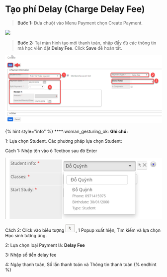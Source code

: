 # Tạo phí Delay (Charge Delay Fee)

> **Bước 1:** Đưa chuột vào Menu Payment chọn Create Payment.

![](../../../.gitbook/assets/tạodelay1.png)

> **Bước 2:** Tại màn hình tạo mới thanh toán, nhập đầy đủ các thông tin mà học viên đặt **Delay Fee**. Click **Save** để hoàn tất.

![](../../../.gitbook/assets/taodelay2.png)

{% hint style="info" %}
****:woman\_gesturing\_ok: **Ghi chú:**

1: Lựa chọn Student. Các phương pháp lựa chọn Student:

Cách 1: Nhập tên vào ô Textbox sau đó Enter

<img src="../../../.gitbook/assets/Enroll3.png" alt="" data-size="original">&#x20;


Cách 2: Click vào biểu tượng <img src="../../../.gitbook/assets/Enroll4.png" alt="" data-size="line"> , 1 Popup xuất hiện, Tìm kiếm và lựa chọn Học sinh tương ứng.

2: Lựa chọn loại Payment là: **Delay Fee**

3: Nhập số tiền delay fee

4: Ngày thanh toán, Số lần thanh toán và Thông tin thanh toán
{% endhint %}
